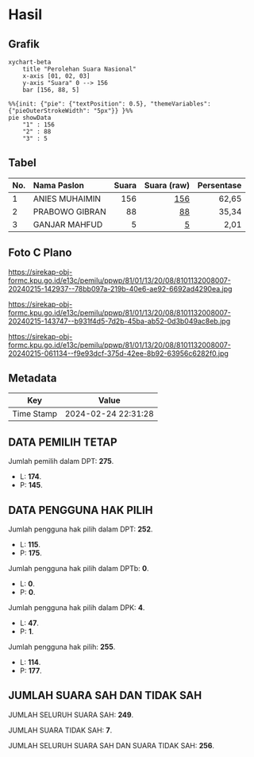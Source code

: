 # Hasil

## Grafik

```mermaid
xychart-beta
    title "Perolehan Suara Nasional"
    x-axis [01, 02, 03]
    y-axis "Suara" 0 --> 156
    bar [156, 88, 5]
```

```mermaid
%%{init: {"pie": {"textPosition": 0.5}, "themeVariables": {"pieOuterStrokeWidth": "5px"}} }%%
pie showData
    "1" : 156
    "2" : 88
    "3" : 5
```

## Tabel

| No. | Nama Paslon    | Suara | Suara (raw) | Persentase |
|:--- |:-------------- | -----:| -----------:| ----------:|
| 1   | ANIES MUHAIMIN | 156   | [156][p-1]  | 62,65      |
| 2   | PRABOWO GIBRAN | 88    | [88][p-2]   | 35,34      |
| 3   | GANJAR MAHFUD  | 5     | [5][p-3]    | 2,01       |


[p-1]: https://github.com/gigit-pemilu/pemilu-2024/blob/main/pilpres/hitung-suara/sub/81-maluku/sub/01-maluku-tengah/sub/13-pulau-haruku/sub/2008-kailolo/sub/007-tps/sub/paslon-1.txt
[p-2]: https://github.com/gigit-pemilu/pemilu-2024/blob/main/pilpres/hitung-suara/sub/81-maluku/sub/01-maluku-tengah/sub/13-pulau-haruku/sub/2008-kailolo/sub/007-tps/sub/paslon-2.txt
[p-3]: https://github.com/gigit-pemilu/pemilu-2024/blob/main/pilpres/hitung-suara/sub/81-maluku/sub/01-maluku-tengah/sub/13-pulau-haruku/sub/2008-kailolo/sub/007-tps/sub/paslon-3.txt

## Foto C Plano

https://sirekap-obj-formc.kpu.go.id/e13c/pemilu/ppwp/81/01/13/20/08/8101132008007-20240215-142937--78bb097a-219b-40e6-ae92-6692ad4290ea.jpg

https://sirekap-obj-formc.kpu.go.id/e13c/pemilu/ppwp/81/01/13/20/08/8101132008007-20240215-143747--b931f4d5-7d2b-45ba-ab52-0d3b049ac8eb.jpg

https://sirekap-obj-formc.kpu.go.id/e13c/pemilu/ppwp/81/01/13/20/08/8101132008007-20240215-061134--f9e93dcf-375d-42ee-8b92-63956c6282f0.jpg


## Metadata

| Key        | Value               |
| ---------- | ------------------- |
| Time Stamp | 2024-02-24 22:31:28 |


## DATA PEMILIH TETAP

Jumlah pemilih dalam DPT: **275**.
 * L: **174**.
 * P: **145**.

## DATA PENGGUNA HAK PILIH

Jumlah pengguna hak pilih dalam DPT: **252**.
 * L: **115**.
 * P: **175**.

Jumlah pengguna hak pilih dalam DPTb: **0**.
 * L: **0**.
 * P: **0**.

Jumlah pengguna hak pilih dalam DPK: **4**.
 * L: **47**.
 * P: **1**.

Jumlah pengguna hak pilih: **255**.
 * L: **114**.
 * P: **177**.

## JUMLAH SUARA SAH DAN TIDAK SAH

JUMLAH SELURUH SUARA SAH: **249**.

JUMLAH SUARA TIDAK SAH: **7**.

JUMLAH SELURUH SUARA SAH DAN SUARA TIDAK SAH: **256**.



